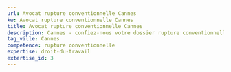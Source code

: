 ```yaml
---
url: Avocat rupture conventionnelle Cannes
kw: Avocat rupture conventionnelle Cannes
title: Avocat rupture conventionnelle Cannes
description: Cannes - confiez-nous votre dossier rupture conventionnelle
tag_ville: Cannes
competence: rupture conventionnelle
expertise: droit-du-travail
extertise_id: 3
---
```

